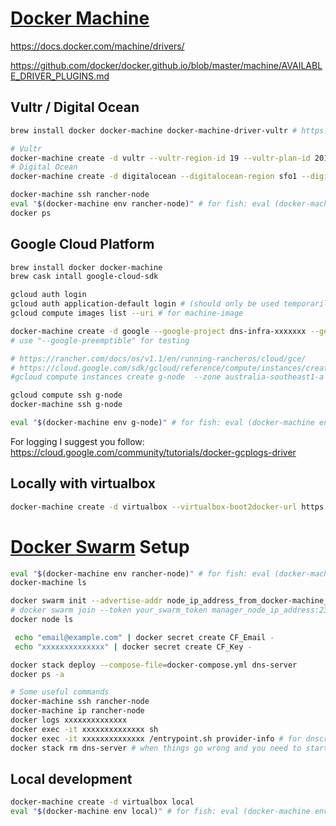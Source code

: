 # [Docker Machine](https://docs.docker.com/machine/overview/)

https://docs.docker.com/machine/drivers/

https://github.com/docker/docker.github.io/blob/master/machine/AVAILABLE_DRIVER_PLUGINS.md

## Vultr / Digital Ocean

```sh
brew install docker docker-machine docker-machine-driver-vultr # https://github.com/janeczku/docker-machine-vultr

# Vultr
docker-machine create -d vultr --vultr-region-id 19 --vultr-plan-id 201 --vultr-api-key "$VTOKEN" --vultr-ssh-key-id xxxxxxxxxxxxxx --vultr-ipv6 --vultr-ros-version latest rancher-node
# Digital Ocean
docker-machine create -d digitalocean --digitalocean-region sfo1 --digitalocean-size 1gb --digitalocean-ssh-user rancher --digitalocean-image rancheros --digitalocean-access-token $DOTOKEN rancher-node 

docker-machine ssh rancher-node
eval "$(docker-machine env rancher-node)" # for fish: eval (docker-machine env rancher-node)
docker ps
```

## Google Cloud Platform

```sh
brew install docker docker-machine
brew cask intall google-cloud-sdk

gcloud auth login
gcloud auth application-default login # (should only be used temporarily)
gcloud compute images list --uri # for machine-image

docker-machine create -d google --google-project dns-infra-xxxxxxx --google-zone australia-southeast1-a --google-machine-type f1-micro --google-tags doh,dnscrypt,g-node --google-machine-image https://www.googleapis.com/compute/v1/projects/centos-cloud/global/images/centos-7-v20180507 g-node
# use "--google-preemptible" for testing

# https://rancher.com/docs/os/v1.1/en/running-rancheros/cloud/gce/
# https://cloud.google.com/sdk/gcloud/reference/compute/instances/create
#gcloud compute instances create g-node  --zone australia-southeast1-a --machine-type f1-micro --image xxxxxxxxxxxxxx

gcloud compute ssh g-node
docker-machine ssh g-node

eval "$(docker-machine env g-node)" # for fish: eval (docker-machine env g-node)
```
For logging I suggest you follow: https://cloud.google.com/community/tutorials/docker-gcplogs-driver

## Locally with virtualbox

```sh
docker-machine create -d virtualbox --virtualbox-boot2docker-url https://releases.rancher.com/os/latest/rancheros.iso <MACHINE-NAME>
```

# [Docker Swarm](https://docs.docker.com/engine/swarm/) Setup

```sh
eval "$(docker-machine env rancher-node)" # for fish: eval (docker-machine env rancher-node)
docker-machine ls

docker swarm init --advertise-addr node_ip_address_from_docker-machine_ls
# docker swarm join --token your_swarm_token manager_node_ip_address:2377
docker node ls

 echo "email@example.com" | docker secret create CF_Email -
 echo "xxxxxxxxxxxxxx" | docker secret create CF_Key -

docker stack deploy --compose-file=docker-compose.yml dns-server
docker ps -a

# Some useful commands
docker-machine ssh rancher-node
docker-machine ip rancher-node
docker logs xxxxxxxxxxxxxx
docker exec -it xxxxxxxxxxxxxx sh
docker exec -it xxxxxxxxxxxxxx /entrypoint.sh provider-info # for dnscrypt-wrapper
docker stack rm dns-server # when things go wrong and you need to start form a blank slate
```

## Local development

```sh
docker-machine create -d virtualbox local
eval "$(docker-machine env local)" # for fish: eval (docker-machine env local)
```
